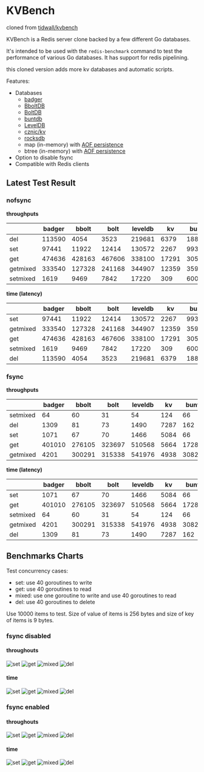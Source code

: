 # KVBench

cloned from [tidwall/kvbench](https://github.com/tidwall/kvbench)

KVBench is a Redis server clone backed by a few different Go databases. 

It's intended to be used with the `redis-benchmark` command to test the performance of various Go databases.
It has support for redis pipelining.

this cloned version adds more kv databases and automatic scripts.

Features:

- Databases
  - [badger](https://github.com/dgraph-io/badger)
  - [BboltDB](https://github.com/etcd-io/bbolt)
  - [BoltDB](https://github.com/boltdb/bolt)
  - [buntdb](https://github.com/tidwall/buntdb)
  - [LevelDB](https://github.com/syndtr/goleveldb)
  - [cznic/kv](https://github.com/cznic/kv)
  - [rocksdb](https://github.com/tecbot/gorocksdb)
  - map (in-memory) with [AOF persistence](https://redis.io/topics/persistence)
  - btree (in-memory) with [AOF persistence](https://redis.io/topics/persistence)
- Option to disable fsync
- Compatible with Redis clients


## Latest Test Result

### nofsync

**throughputs**

| |badger|bbolt|bolt|leveldb|kv|buntdb|rocksdb|btree|btree/memory|map|map/memory|
|--|--|--|--|--|--|--|--|--|--|--|--|
|del|113590|4054|3523|219681|6379|188057|670461|461692|908052|797977|1405268|
|set|97441|11922|12414|130572|2267|99370|483053|203632|555432|243506|1120192|
|get|474636|428163|467606|338100|17291|3051031|2433409|4966106|5485222|6740588|6555700|
|getmixed|333540|127328|241168|344907|12359|359620|1976448|1275432|1519957|2240288|2597800|
|setmixed|1619|9469|7842|17220|309|6001|107852|17673|18513|18249|20234|

**time (latency)**

| |badger|bbolt|bolt|leveldb|kv|buntdb|rocksdb|btree|btree/memory|map|map/memory|
|--|--|--|--|--|--|--|--|--|--|--|--|
|set|97441|11922|12414|130572|2267|99370|483053|203632|555432|243506|1120192|22|
|getmixed|333540|127328|241168|344907|12359|359620|1976448|1275432|1519957|2240288|2597800|9|
|get|474636|428163|467606|338100|17291|3051031|2433409|4966106|5485222|6740588|6555700|3|
|setmixed|1619|9469|7842|17220|309|6001|107852|17673|18513|18249|20234|49421|
|del|113590|4054|3523|219681|6379|188057|670461|461692|908052|797977|1405268|17|

### fsync

**throughputs**

| |badger|bbolt|bolt|leveldb|kv|buntdb|rocksdb|btree|btree/memory|map|map/memory|
|--|--|--|--|--|--|--|--|--|--|--|--|
|setmixed|64|60|31|54|124|66|-1|67|20827|66|23213|
|del|1309|81|73|1490|7287|162|1386|164|737082|163|802890|
|set|1071|67|70|1466|5084|66|1321|66|435274|67|660196|
|get|401010|276105|323697|510568|5664|1728309|1529519|1973164|2735229|2673796|3229974|
|getmixed|4201|300291|315338|541976|4938|3082|1961553|2144|890075|2816|1406865|

**time (latency)**

| |badger|bbolt|bolt|leveldb|kv|buntdb|rocksdb|btree|btree/memory|map|map/memory|
|--|--|--|--|--|--|--|--|--|--|--|--|
|set|1071|67|70|1466|5084|66|1321|66|435274|67|660196|37|
|get|401010|276105|323697|510568|5664|1728309|1529519|1973164|2735229|2673796|3229974|7|
|setmixed|64|60|31|54|124|66|-1|67|20827|66|23213|43080|
|getmixed|4201|300291|315338|541976|4938|3082|1961553|2144|890075|2816|1406865|17|
|del|1309|81|73|1490|7287|162|1386|164|737082|163|802890|31|


## Benchmarks Charts

Test concurrency cases:

- set: use 40 goroutines to write
- get: use 40 goroutines to read
- mixed: use one goroutine to write and use 40 goroutines to read
- del: use 40 goroutines to delete

Use 10000 items to test. Size of value of items is 256 bytes and size of key of items is 9 bytes.

### fsync disabled

#### throughouts

![set](cmd/cli/benchmarks/nofsync-set-throughputs.png)
![get](cmd/cli/benchmarks/nofsync-get-throughputs.png)
![mixed](cmd/cli/benchmarks/nofsync-mixed-throughputs.png)
![del](cmd/cli/benchmarks/nofsync-del-throughputs.png)

#### time

![set](cmd/cli/benchmarks/nofsync-set-time.png)
![get](cmd/cli/benchmarks/nofsync-get-time.png)
![mixed](cmd/cli/benchmarks/nofsync-mixed-time.png)
![del](cmd/cli/benchmarks/nofsync-del-time.png)

### fsync enabled

#### throughouts

![set](cmd/cli/benchmarks/fsync-set-throughputs.png)
![get](cmd/cli/benchmarks/fsync-get-throughputs.png)
![mixed](cmd/cli/benchmarks/fsync-mixed-throughputs.png)
![del](cmd/cli/benchmarks/fsync-del-throughputs.png)

#### time

![set](cmd/cli/benchmarks/fsync-set-time.png)
![get](cmd/cli/benchmarks/fsync-get-time.png)
![mixed](cmd/cli/benchmarks/fsync-mixed-time.png)
![del](cmd/cli/benchmarks/fsync-del-time.png)